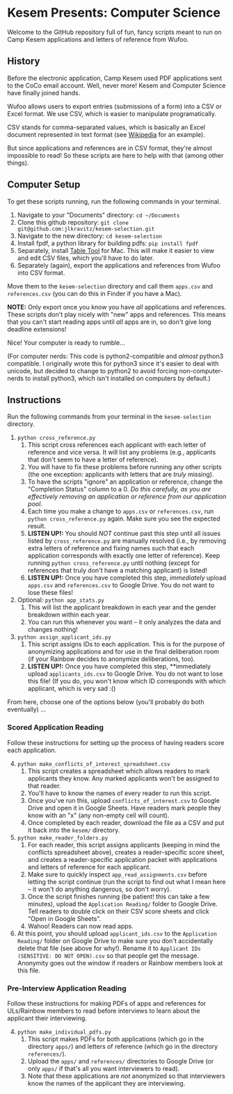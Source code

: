 # Kesem Presents: Computer Science

Welcome to the GitHub repository full of fun, fancy scripts meant to
run on Camp Kesem applications and letters of reference from Wufoo.

## History

Before the electronic application, Camp Kesem used PDF applications sent
to the CoCo email account. Well, never more! Kesem and Computer Science
have finally joined hands.

Wufoo allows users to export entries (submissions of a form) into a CSV
or Excel format. We use CSV, which is easier to manipulate programatically.

CSV stands for comma-separated values, which is basically an Excel document
represented in text format (see
[Wikipedia](https://en.wikipedia.org/wiki/Comma-separated_values#Example)
for an example).

But since applications and references are in CSV format, they're almost impossible
to read! So these scripts are here to help with that (among other things).

## Computer Setup

To get these scripts running, run the following commands in your terminal.

1. Navigate to your "Documents" directory: `cd ~/Documents`
2. Clone this github repository: `git clone git@github.com:jlkravitz/kesem-selection.git`
3. Navigate to the new directory: `cd kesem-selection`
4. Install fpdf, a python library for building pdfs: `pip install fpdf`
5. Separately, install [Table Tool](https://itunes.apple.com/us/app/table-tool/id1122008420) for Mac.
This will make it easier to view and edit CSV files, which you'll have to do later.
6. Separately (again), export the applications and references from Wufoo into CSV format.

Move them to the `kesem-selection` directory and call them `apps.csv` and `references.csv` (you can do
this in Finder if you have a Mac).

**NOTE:** Only export once you know you have *all* applications and references.
These scripts don't play nicely with "new" apps and references. This means that
you can't start reading apps until *all* apps are in, so don't give long
deadline extensions!

Nice! Your computer is ready to rumble...

(For computer nerds: This code is python2-compatible and *almost* python3 compatible.
I originally wrote this for python3 since it's easier to deal with unicode, but decided
to change to python2 to avoid forcing non-computer-nerds to install python3, which isn't
installed on computers by default.)

## Instructions

Run the following commands from your terminal in the `kesem-selection` directory.

1. `python cross_reference.py`
    1. This script cross references each applicant with each letter of reference and vice
    versa. It will list any problems (e.g., applicants that don't seem to have a letter of reference).
    2. You will have to fix these problems before running any other scripts (the one exception: applicants
    with letters that are *truly* missing).
    3. To have the scripts "ignore" an application or reference, change the "Completion Status" column to a 0.
    *Do this carefully, as you are effectively removing an application or reference from our application pool.*
    4. Each time you make a change to `apps.csv` or `references.csv`, run `python cross_reference.py` again.
    Make sure you see the expected result.
    4. **LISTEN UP!:** You should *NOT* continue past this step until all issues listed by `cross_reference.py`
    are manually resolved (i.e., by removing extra letters of reference and fixing names such that
    each application corresponds with exactly one letter of reference). Keep running `python cross_reference.py`
    until nothing (except for references that truly don't have a matching applicant) is listed!
    5. **LISTEN UP!:** Once you have completed this step, *immediately* upload `apps.csv` and `references.csv`
    to Google Drive. You do not want to lose these files!
2. Optional: `python app_stats.py`
    1. This will list the applicant breakdown in each year and the gender breakdown within each year.
    2. You can run this whenever you want – it only analyzes the data and changes nothing!
3. `python assign_applicant_ids.py`
    1. This script assigns IDs to each application. This is for the purpose of anonymizing applications
    and for use in the final deliberation room (if your Rainbow decides to anonymize deliberations, too).
    2. **LISTEN UP!:** Once you have completed this step, **immediately upload `applicants_ids.csv` to Google
    Drive. You do not want to lose this file! (If you do, you won't know which ID corresponds with which
    applicant, which is very sad :()
    
From here, choose one of the options below (you'll probably do both eventually) ...

### Scored Application Reading

Follow these instructions for setting up the process of having readers score each application.

4. `python make_conflicts_of_interest_spreadsheet.csv`
    1. This script creates a spreadsheet which allows readers to mark applicants they know. Any marked applicants
    won't be assigned to that reader.
    2. You'll have to know the names of every reader to run this script.
    3. Once you've run this, upload `conflicts_of_interest.csv` to Google Drive and open it in Google Sheets. Have
    readers mark people they know with an "x" (any non-empty cell will count).
    4. Once completed by each reader, download the file as a CSV and put it back into the `kesem/` directory.
5. `python make_reader_folders.py`
    1. For each reader, this script assigns applicants (keeping in mind the conflicts spreadsheet above),
    creates a reader-specific score sheet, and creates a reader-specific application packet with applications
    and letters of reference for each applicant.
    2. Make sure to quickly inspect `app_read_assignments.csv` before letting the script continue
    (run the script to find out what I mean here – it won't do anything dangerous, so don't worry).
    2. Once the script finishes running (be patient! this can take a few minutes), upload the
    `Application Reading/` folder to Google Drive. Tell readers to double click on their CSV score
    sheets and click "Open in Google Sheets".
    3. Wahoo! Readers can now read apps. 
6. At this point, you should upload `applicant_ids.csv` to the `Application Reading/` folder on
Google Drive to make sure you don't accidentally delete that file (see above for why!). Rename
it to `Applicant IDs (SENSITIVE: DO NOT OPEN).csv` so that people get the message. Anonymity goes
out the window if readers or Rainbow members look at this file.

### Pre-Interview Application Reading

Follow these instructions for making PDFs of apps and references for ULs/Rainbow members to read before interviews
to learn about the applicant their interviewing.

4. `python make_individual_pdfs.py`
    1. This script makes PDFs for both applications (which go in the directory `apps/`) and letters of
    reference (which go in the directory `references/`).
    2. Upload the `apps/` and `references/` directories to Google Drive (or only `apps/` if that's all
    you want interviewers to read).
    3. Note that these applications are *not* anonymized so that interviewers know the names of the applicant
    they are interviewing.
